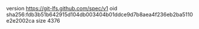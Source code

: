version https://git-lfs.github.com/spec/v1
oid sha256:fdb3b51b642915d104db003404b01ddce9d7b8aea4f236eb2ba5110e2e2002ca
size 4376
